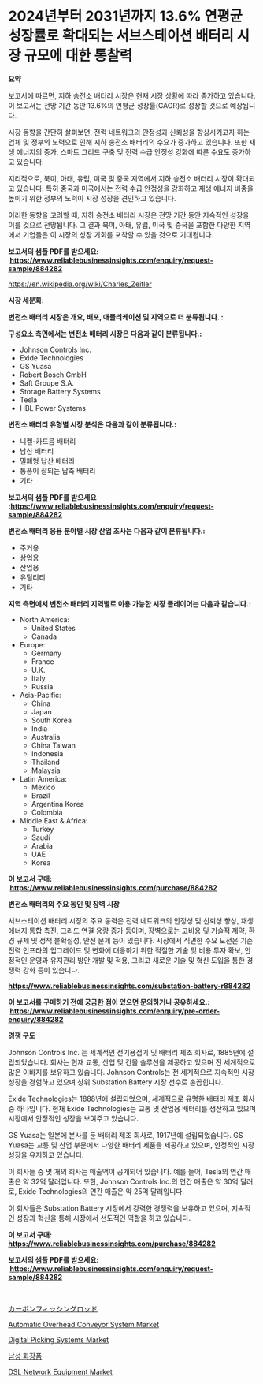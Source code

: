 <p><h1>2024년부터 2031년까지 13.6% 연평균 성장률로 확대되는 서브스테이션 배터리 시장 규모에 대한 통찰력</h1></p><p><strong>요약</strong></p>
<p><p>보고서에 따르면, 지하 송전소 배터리 시장은 현재 시장 상황에 따라 증가하고 있습니다. 이 보고서는 전망 기간 동안 13.6%의 연평균 성장률(CAGR)로 성장할 것으로 예상됩니다.</p><p>시장 동향을 간단히 살펴보면, 전력 네트워크의 안정성과 신뢰성을 향상시키고자 하는 업체 및 정부의 노력으로 인해 지하 송전소 배터리의 수요가 증가하고 있습니다. 또한 재생 에너지의 증가, 스마트 그리드 구축 및 전력 수급 안정성 강화에 따른 수요도 증가하고 있습니다.</p><p>지리적으로, 북미, 아태, 유럽, 미국 및 중국 지역에서 지하 송전소 배터리 시장이 확대되고 있습니다. 특히 중국과 미국에서는 전력 수급 안정성을 강화하고 재생 에너지 비중을 높이기 위한 정부의 노력이 시장 성장을 견인하고 있습니다.</p><p>이러한 동향을 고려할 때, 지하 송전소 배터리 시장은 전망 기간 동안 지속적인 성장을 이룰 것으로 전망됩니다. 그 결과 북미, 아태, 유럽, 미국 및 중국을 포함한 다양한 지역에서 기업들은 이 시장의 성장 기회를 포착할 수 있을 것으로 기대됩니다.</p></p>
<p><strong>보고서의 샘플 PDF를 받으세요: &nbsp;<a href="https://www.reliablebusinessinsights.com/enquiry/request-sample/884282">https://www.reliablebusinessinsights.com/enquiry/request-sample/884282</a></strong></p>
<p><a href="https://en.wikipedia.org/wiki/Charles_Zeitler">https://en.wikipedia.org/wiki/Charles_Zeitler</a></p>
<p><strong>시장 세분화:</strong></p>
<p><strong> 변전소 배터리 시장은 개요, 배포, 애플리케이션 및 지역으로 더 분류됩니다. :</strong></p>
<p><strong>구성요소 측면에서는 변전소 배터리 시장은 다음과 같이 분류됩니다.:</strong></p>
<p><ul><li>Johnson Controls Inc.</li><li>Exide Technologies</li><li>GS Yuasa</li><li>Robert Bosch GmbH</li><li>Saft Groupe S.A.</li><li>Storage Battery Systems</li><li>Tesla</li><li>HBL Power Systems</li></ul></p>
<p><strong> 변전소 배터리 유형별 시장 분석은 다음과 같이 분류됩니다.:</strong></p>
<p><ul><li>니켈-카드뮴 배터리</li><li>납산 배터리</li><li>밀폐형 납산 배터리</li><li>통풍이 잘되는 납축 배터리</li><li>기타</li></ul></p>
<p><strong>보고서의 샘플 PDF를 받으세요 :<a href="https://www.reliablebusinessinsights.com/enquiry/request-sample/884282">https://www.reliablebusinessinsights.com/enquiry/request-sample/884282</a></strong></p>
<p><strong> 변전소 배터리 응용 분야별 시장 산업 조사는 다음과 같이 분류됩니다.:</strong></p>
<p><ul><li>주거용</li><li>상업용</li><li>산업용</li><li>유틸리티</li><li>기타</li></ul></p>
<p><strong>지역 측면에서 변전소 배터리 지역별로 이용 가능한 시장 플레이어는 다음과 같습니다.:</strong></p>
<p><ul>
    <li>
        North America:
        <ul>
            <li>United States</li>
            <li>Canada</li>
        </ul>
    </li>
    <li>
        Europe:
        <ul>
            <li>Germany</li>
            <li>France</li>
            <li>U.K.</li>
            <li>Italy</li>
            <li>Russia</li>
        </ul>
    </li>
    <li>
        Asia-Pacific:
        <ul>
            <li>China</li>
            <li>Japan</li>
            <li>South Korea</li>
            <li>India</li>
            <li>Australia</li>
            <li>China Taiwan</li>
            <li>Indonesia</li>
            <li>Thailand</li>
            <li>Malaysia</li>
        </ul>
    </li>
    <li>
        Latin America:
        <ul>
            <li>Mexico</li>
            <li>Brazil</li>
            <li>Argentina Korea</li>
            <li>Colombia</li>
        </ul>
    </li>
    <li>
        Middle East & Africa:
        <ul>
            <li>Turkey</li>
            <li>Saudi</li>
            <li>Arabia</li>
            <li>UAE</li>
            <li>Korea</li>
        </ul>
    </li>
    </ul></p>
<p><strong>이 보고서 구매: &nbsp;<a href="https://www.reliablebusinessinsights.com/purchase/884282">https://www.reliablebusinessinsights.com/purchase/884282</a></strong></p>
<p><strong>변전소 배터리의 주요 동인 및 장벽 시장</strong></p>
<p><p>서브스테이션 배터리 시장의 주요 동력은 전력 네트워크의 안정성 및 신뢰성 향상, 재생 에너지 통합 촉진, 그리드 연결 용량 증가 등이며, 장벽으로는 고비용 및 기술적 제약, 환경 규제 및 정책 불확실성, 안전 문제 등이 있습니다. 시장에서 직면한 주요 도전은 기존 전력 인프라의 업그레이드 및 변화에 대응하기 위한 적절한 기술 및 비용 투자 확보, 안정적인 운영과 유지관리 방안 개발 및 적용, 그리고 새로운 기술 및 혁신 도입을 통한 경쟁력 강화 등이 있습니다.</p></p>
<p><strong><a href="https://www.reliablebusinessinsights.com/substation-battery-r884282">https://www.reliablebusinessinsights.com/substation-battery-r884282</a></strong></p>
<p><strong>이 보고서를 구매하기 전에 궁금한 점이 있으면 문의하거나 공유하세요.: &nbsp;<a href="https://www.reliablebusinessinsights.com/enquiry/pre-order-enquiry/884282">https://www.reliablebusinessinsights.com/enquiry/pre-order-enquiry/884282</a></strong></p>
<p><strong>경쟁 구도</strong></p>
<p><p>Johnson Controls Inc. 는 세계적인 전기용접기 및 배터리 제조 회사로, 1885년에 설립되었습니다. 회사는 현재 교통, 산업 및 건물 솔루션을 제공하고 있으며 전 세계적으로 많은 이바지를 보유하고 있습니다. Johnson Controls는 전 세계적으로 지속적인 시장 성장을 경험하고 있으며 상위 Substation Battery 시장 선수로 손꼽힙니다.</p><p>Exide Technologies는 1888년에 설립되었으며, 세계적으로 유명한 배터리 제조 회사 중 하나입니다. 현재 Exide Technologies는 교통 및 산업용 배터리를 생산하고 있으며 시장에서 안정적인 성장을 보여주고 있습니다.</p><p>GS Yuasa는 일본에 본사를 둔 배터리 제조 회사로, 1917년에 설립되었습니다. GS Yuasa는 교통 및 산업 부문에서 다양한 배터리 제품을 제공하고 있으며, 안정적인 시장 성장을 유지하고 있습니다.</p><p>이 회사들 중 몇 개의 회사는 매출액이 공개되어 있습니다. 예를 들어, Tesla의 연간 매출은 약 32억 달러입니다. 또한, Johnson Controls Inc.의 연간 매출은 약 30억 달러로, Exide Technologies의 연간 매출은 약 25억 달러입니다.</p><p>이 회사들은 Substation Battery 시장에서 강력한 경쟁력을 보유하고 있으며, 지속적인 성장과 혁신을 통해 시장에서 선도적인 역할을 하고 있습니다.</p></p>
<p><strong>이 보고서 구매: &nbsp; <a href="https://www.reliablebusinessinsights.com/purchase/884282">https://www.reliablebusinessinsights.com/purchase/884282</a></strong></p>
<p><strong>보고서의 샘플 PDF를 받으세요: &nbsp;<a href="https://www.reliablebusinessinsights.com/enquiry/request-sample/884282">https://www.reliablebusinessinsights.com/enquiry/request-sample/884282</a></strong><strong></strong></p>
<p>&nbsp;</p>
<p><p><a href="https://github.com/RandallRunte2023/Market-Research-Report-List-2/blob/main/6638509185939.md">カーボンフィッシングロッド</a></p><p><a href="https://github.com/anwarsahrul281/Market-Research-Report-List-1/blob/main/automatic-overhead-conveyor-system-market.md">Automatic Overhead Conveyor System Market</a></p><p><a href="https://github.com/qdaxyrhp12/Market-Research-Report-List-1/blob/main/digital-picking-systems-market.md">Digital Picking Systems Market</a></p><p><a href="https://github.com/shampaakter36/Market-Research-Report-List-1/blob/main/39102781280.md">남성 화장품</a></p><p><a href="https://issuu.com/reportprime-2/docs/dsl-network-equipment-market-size-2030.pptx">DSL Network Equipment Market</a></p></p>